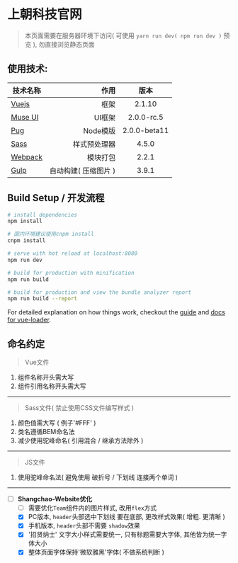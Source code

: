 # 上朝科技官网

> 本页面需要在服务器环境下访问( 可使用 `yarn run dev( npm run dev )` 预览 ), 勿直接浏览静态页面

## 使用技术:
| 技术名称                                                      | 作用                    |  版本  |
| --------                                                      | -----:                | :----:  |
| [Vuejs](http://cn.vuejs.org/)                                 | 框架                  |   2.1.10     |
| [Muse UI](https://museui.github.io/#/index)                   | UI框架                |  2.0.0-rc.5  |
| [Pug](https://pugjs.org/zh-cn/api/getting-started.html)       | Node模版              |  2.0.0-beta11  |
| [Sass](http://www.sass-zh.com/)                               | 样式预处理器           |  4.5.0  |
| [Webpack](http://webpackdoc.com/)                             | 模块打包              |  2.2.1  |
| [Gulp](http://www.gulpjs.com.cn/)                             | 自动构建( 压缩图片 )   |  3.9.1  |

## Build Setup / 开发流程

``` bash
# install dependencies
npm install

# 国内环境建议使用cnpm install
cnpm install

# serve with hot reload at localhost:8080
npm run dev

# build for production with minification
npm run build

# build for production and view the bundle analyzer report
npm run build --report
```


For detailed explanation on how things work, checkout the [guide](http://vuejs-templates.github.io/webpack/) and [docs for vue-loader](http://vuejs.github.io/vue-loader).

## 命名约定
> Vue文件

1. 组件名称开头需大写
2. 组件引用名称开头需大写

***

> Sass文件( 禁止使用CSS文件编写样式 )

1. 颜色值需大写 ( 例子'#FFF' )
2. 类名遵循BEM命名法
3. 减少使用驼峰命名( 引用混合 / 继承方法除外 )

***

> JS文件

1. 使用驼峰命名法( 避免使用 破折号 / 下划线 连接两个单词 )

***

- [ ] **Shangchao-Website优化**
    - [ ]  需要优化`Team`组件内的图片样式, 改用`flex`方式
    - [x]  PC版本, `header`头部选中下划线 要在底部, 更改样式效果( 增粗. 更清晰 )
    - [x]  手机版本, `header`头部不需要 `shadow`效果
    - [x]  '招贤纳士' 文字大小样式需要统一, 只有标题需要大字体, 其他皆为统一字体大小
    - [x]  整体页面字体保持'微软雅黑'字体( 不做系统判断 )
